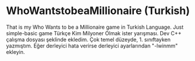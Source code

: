# WhoWantstobeaMillionaire (Turkish)
That is my Who Wants to be a Millionaire game in Turkish Language. Just simple-basic game
Türkçe Kim Milyoner Olmak ister yarışması. Dev C++ çalışma dosyası şeklinde ekledim. Çok temel düzeyde, 1. sınıftayken yazmıştım.
Eğer derleyici hata verirse derleyici ayarlarından "-lwinmm" ekleyin.
